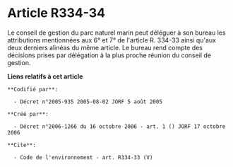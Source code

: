 # Article R334-34

Le conseil de gestion du parc naturel marin peut déléguer à son bureau les attributions mentionnées aux 6° et 7° de l'article
R. 334-33 ainsi qu'aux deux derniers alinéas du même article. Le bureau rend compte des décisions prises par délégation à la
plus proche réunion du conseil de gestion.

**Liens relatifs à cet article**

	**Codifié par**:

	  - Décret n°2005-935 2005-08-02 JORF 5 août 2005

	**Créé par**:

	  - Décret n°2006-1266 du 16 octobre 2006 - art. 1 () JORF 17 octobre 2006

	**Cite**:

	  - Code de l'environnement - art. R334-33 (V)
